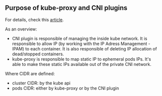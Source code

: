 ## Purpose of kube-proxy and CNI plugins

For details, check this [article](https://medium.com/@seifeddinerajhi/kube-proxy-and-cni-the-hidden-components-of-kubernetes-networking-eb30000bf87a#:~:text=Kubernetes%20networking%20is%20powered%20by,running%20containerized%20applications%20on%20Kubernetes).

As an overview:
- CNI plugin is responsible of managing the inside kube network. It is responsible to allow IP (by working with  the IP Adress Management - IPAM) to each container. It is also responsible of deleting IP allocation of dead/stopped containers.
- kube-proxy is responsible to map static IP to ephemeral pods IPs. It's able to make these static IPs available out of the private CNI network.

Where CIDR are defined:
- cluster CIDR: by the kube api
- pods CIDR: either by kube-proxy or by the CNI plugin